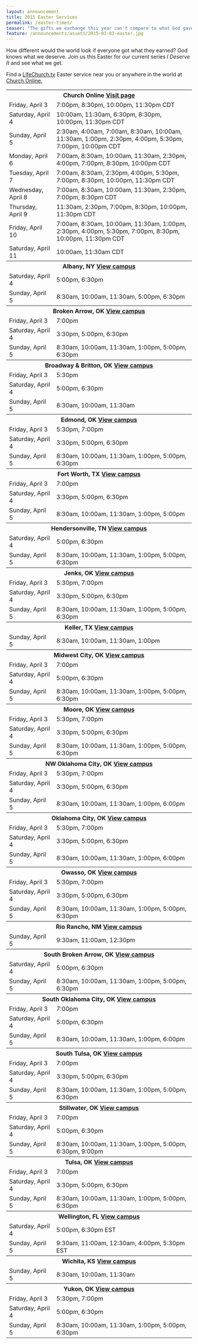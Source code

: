 ```yaml
---
layout: announcement
title: 2015 Easter Services
permalink: /easter-times/
teaser: "The gifts we exchange this year can't compare to what God gave us on the first Christmas. Jesus brought unfailing love, unending hope, and unfaltering peace. We invite you to join us at LifeChurch.tv this Christmas to celebrate the gifts that only Christ can give."
feature: /announcements/assets/2015-03-03-easter.jpg
---
```

How different would the world look if everyone got what they earned? God knows what we deserve. Join us this Easter for our current series <em>I Deserve It</em> and see what we get.

Find a <a href="/locations/">LifeChurch.tv</a> Easter service near you or anywhere in the world at <a href="//live.lifechurch.tv" target="_blank">Church Online.</a>

<table>
<tr>
  <th colspan="2">Church Online <a class="right" href="//live.lifechurch.tv">Visit page <i class="icon icon-arrow"></i></a></th>
</tr>
<tr>
  <td>Friday, April 3</td>
  <td>7:00pm, 8:30pm, 10:00pm, 11:30pm CDT</td>
</tr>
<tr>
  <td>Saturday, April 4</td>
  <td>10:00am, 11:30am, 6:30pm, 8:30pm, 10:00pm, 11:30pm CDT</td>
</tr>
<tr>
  <td>Sunday, April 5</td>
  <td>2:30am, 4:00am, 7:00am, 8:30am, 10:00am, 11:30am, 1:00pm, 2:30pm, 4:00pm, 5:30pm, 7:00pm, 10:00pm CDT</td>
</tr>
<tr>
  <td>Monday, April 6</td>
  <td>7:00am, 8:30am, 10:00am, 11:30am, 2:30pm, 4:00pm, 7:00pm, 8:30pm, 10:00pm CDT</td>
</tr>
<tr>
  <td>Tuesday, April 7</td>
  <td>7:00am, 8:30am, 2:30pm, 4:00pm, 5:30pm, 7:00pm, 8:30pm, 10:00pm, 11:30pm CDT</td>
</tr>
<tr>
  <td>Wednesday, April 8</td>
  <td>7:00am, 8:30am, 10:00am, 11:30am, 2:30pm, 7:00pm, 8:30pm CDT</td>
</tr>
<tr>
  <td>Thursday, April 9</td>
  <td>11:30am, 2:30pm, 7:00pm, 8:30pm, 10:00pm, 11:30pm CDT</td>
</tr>
<tr>
  <td>Friday, April 10</td>
  <td>7:00am, 8:30am, 10:00am, 11:30am, 1:00pm, 2:30pm, 4:00pm, 5:30pm, 7:00pm, 8:30pm, 10:00pm, 11:30pm CDT</td>
</tr>
<tr>
  <td>Saturday, April 11</td>
  <td>10:00am, 11:30am CDT</td>
</tr>

<tr>
  <th colspan="2">Albany, NY <a class="right" href="/albany/">View campus <i class="icon icon-arrow"></i></a></th>
</tr>
<tr>
  <td>Saturday, April 4</td>
  <td>5:00pm, 6:30pm</td>
</tr>
<tr>
  <td>Sunday, April 5</td>
  <td>8:30am, 10:00am, 11:30am, 5:00pm, 6:30pm</td>
</tr>

<tr>
  <th colspan="2">Broken Arrow, OK <a class="right" href="/brokenarrow/">View campus <i class="icon icon-arrow"></i></a></th>
</tr>
<tr>
  <td>Friday, April 3</td>
  <td>7:00pm</td>
</tr>
<tr>
  <td>Saturday, April 4</td>
  <td>3:30pm, 5:00pm, 6:30pm</td>
</tr>
<tr>
  <td>Sunday, April 5</td>
  <td>8:30am, 10:00am, 11:30am, 1:00pm, 5:00pm, 6:30pm</td>
</tr>

<tr>
  <th colspan="2">Broadway &amp; Britton, OK <a class="right" href="/broadwaybritton/">View campus <i class="icon icon-arrow"></i></a></th>
</tr>
<tr>
  <td>Friday, April 3</td>
  <td>5:30pm</td>
</tr>
<tr>
  <td>Saturday, April 4</td>
  <td>5:00pm, 6:30pm</td>
</tr>
<tr>
  <td>Sunday, April 5</td>
  <td>8:30am, 10:00am, 11:30am</td>
</tr>

<tr>
  <th colspan="2">Edmond, OK <a class="right" href="/edmond/">View campus <i class="icon icon-arrow"></i></a></th>
</tr>
<tr>
  <td>Friday, April 3</td>
  <td>5:30pm, 7:00pm</td>
</tr>
<tr>
  <td>Saturday, April 4</td>
  <td>3:30pm, 5:00pm, 6:30pm</td>
</tr>
<tr>
  <td>Sunday, April 5</td>
  <td>8:30am, 10:00am, 11:30am, 1:00pm, 5:00pm, 6:30pm</td>
</tr>

<tr>
  <th colspan="2">Fort Worth, TX <a class="right" href="/fortworth/">View campus <i class="icon icon-arrow"></i></a></th>
</tr>
<tr>
  <td>Friday, April 3</td>
  <td>7:00pm</td>
</tr>
<tr>
  <td>Saturday, April 4</td>
  <td>3:30pm, 5:00pm, 6:30pm</td>
</tr>
<tr>
  <td>Sunday, April 5</td>
  <td>8:30am, 10:00am, 11:30am, 1:00pm, 5:00pm</td>
</tr>

<tr>
  <th colspan="2">Hendersonville, TN <a class="right" href="/hendersonville/">View campus <i class="icon icon-arrow"></i></a></th>
</tr>
<tr>
  <td>Saturday, April 4</td>
  <td>5:00pm, 6:30pm</td>
</tr>
<tr>
  <td>Sunday, April 5</td>
  <td>8:30am, 10:00am, 11:30am, 1:00pm, 5:00pm, 6:30pm</td>
</tr>

<tr>
  <th colspan="2">Jenks, OK <a class="right" href="/jenks/">View campus <i class="icon icon-arrow"></i></a></th>
</tr>
<tr>
  <td>Friday, April 3</td>
  <td>5:30pm, 7:00pm</td>
</tr>
<tr>
  <td>Saturday, April 4</td>
  <td>3:30pm, 5:00pm, 6:30pm</td>
</tr>
<tr>
  <td>Sunday, April 5</td>
  <td>8:30am, 10:00am, 11:30am, 1:00pm, 5:00pm, 6:30pm</td>
</tr>

<tr>
  <th colspan="2">Keller, TX <a class="right" href="/keller/">View campus <i class="icon icon-arrow"></i></a></th>
</tr>
<tr>
  <td>Sunday, April 5</td>
  <td>8:30am, 10:00am, 11:30am, 1:00pm</td>
</tr>

<tr>
  <th colspan="2">Midwest City, OK <a class="right" href="/midwestcity/">View campus <i class="icon icon-arrow"></i></a></th>
</tr>
<tr>
  <td>Friday, April 3</td>
  <td>7:00pm</td>
</tr>
<tr>
  <td>Saturday, April 4</td>
  <td>5:00pm, 6:30pm</td>
</tr>
<tr>
  <td>Sunday, April 5</td>
  <td>8:30am, 10:00am, 11:30am, 1:00pm, 5:00pm, 6:30pm</td>
</tr>

<tr>
  <th colspan="2">Moore, OK <a class="right" href="/moore/">View campus <i class="icon icon-arrow"></i></a></th>
</tr>
<tr>
  <td>Friday, April 3</td>
  <td>5:30pm, 7:00pm</td>
</tr>
<tr>
  <td>Saturday, April 4</td>
  <td>3:30pm, 5:00pm, 6:30pm</td>
</tr>
<tr>
  <td>Sunday, April 5</td>
  <td>8:30am, 10:00am, 11:30am, 1:00pm, 5:00pm, 6:30pm</td>
</tr>

<tr>
  <th colspan="2">NW Oklahoma City, OK <a class="right" href="/northwestokc/">View campus <i class="icon icon-arrow"></i></a></th>
</tr>
<tr>
  <td>Friday, April 3</td>
  <td>5:30pm, 7:00pm</td>
</tr>
<tr>
  <td>Saturday, April 4</td>
  <td>3:30pm, 5:00pm, 6:30pm</td>
</tr>
<tr>
  <td>Sunday, April 5</td>
  <td>8:30am, 10:00am, 11:30am, 1:00pm, 6:00pm</td>
</tr>

<tr>
  <th colspan="2">Oklahoma City, OK <a class="right" href="/okc/">View campus <i class="icon icon-arrow"></i></a></th>
</tr>
<tr>
  <td>Friday, April 3</td>
  <td>5:30pm, 7:00pm</td>
</tr>
<tr>
  <td>Saturday, April 4</td>
  <td>3:30pm, 5:00pm, 6:30pm</td>
</tr>
<tr>
  <td>Sunday, April 5</td>
  <td>8:30am, 10:00am, 11:30am, 1:00pm, 6:00pm</td>
</tr>

<tr>
  <th colspan="2">Owasso, OK <a class="right" href="/owasso/">View campus <i class="icon icon-arrow"></i></a></th>
</tr>
<tr>
  <td>Friday, April 3</td>
  <td>5:30pm, 7:00pm</td>
</tr>
<tr>
  <td>Saturday, April 4</td>
  <td>3:30pm, 5:00pm, 6:30pm</td>
</tr>
<tr>
  <td>Sunday, April 5</td>
  <td>8:30am, 10:00am, 11:30am, 1:00pm, 5:00pm, 6:30pm</td>
</tr>

<tr>
  <th colspan="2">Rio Rancho, NM <a class="right" href="/riorancho/">View campus <i class="icon icon-arrow"></i></a></th>
</tr>
<tr>
  <td>Sunday, April 5</td>
  <td>9:30am, 11:00am, 12:30pm</td>
</tr>

<tr>
  <th colspan="2">South Broken Arrow, OK <a class="right" href="/southbrokenarrow/">View campus <i class="icon icon-arrow"></i></a></th>
</tr>
<tr>
  <td>Saturday, April 4</td>
  <td>5:00pm, 6:30pm</td>
</tr>
<tr>
  <td>Sunday, April 5</td>
  <td>8:30am, 10:00am, 11:30am, 1:00pm, 5:00pm, 6:30pm</td>
</tr>

<tr>
  <th colspan="2">South Oklahoma City, OK <a class="right" href="/southokc/">View campus <i class="icon icon-arrow"></i></a></th>
</tr>
<tr>
  <td>Friday, April 3</td>
  <td>7:00pm</td>
</tr>
<tr>
  <td>Saturday, April 4</td>
  <td>5:00pm, 6:30pm</td>
</tr>
<tr>
  <td>Sunday, April 5</td>
  <td>8:30am, 10:00am, 11:30am, 1:00pm, 6:00pm</td>
</tr>

<tr>
  <th colspan="2">South Tulsa, OK <a class="right" href="/southtulsa/">View campus <i class="icon icon-arrow"></i></a></th>
</tr>
<tr>
  <td>Friday, April 3</td>
  <td>7:00pm</td>
</tr>
<tr>
  <td>Saturday, April 4</td>
  <td>3:30pm, 5:00pm, 6:30pm</td>
</tr>
<tr>
  <td>Sunday, April 5</td>
  <td>8:30am, 10:00am, 11:30am, 1:00pm, 5:00pm, 6:30pm</td>
</tr>

<tr>
  <th colspan="2">Stillwater, OK <a class="right" href="/stillwater/">View campus <i class="icon icon-arrow"></i></a></th>
</tr>
<tr>
  <td>Friday, April 3</td>
  <td>7:00pm</td>
</tr>
<tr>
  <td>Saturday, April 4</td>
  <td>5:00pm, 6:30pm</td>
</tr>
<tr>
  <td>Sunday, April 5</td>
  <td>8:30am, 10:00am, 11:30am, 1:00pm, 5:00pm, 6:30pm, 9:00pm</td>
</tr>

<tr>
  <th colspan="2">Tulsa, OK <a class="right" href="/tulsa/">View campus <i class="icon icon-arrow"></i></a></th>
</tr>
<tr>
  <td>Friday, April 3</td>
  <td>7:00pm</td>
</tr>
<tr>
  <td>Saturday, April 4</td>
  <td>3:30pm, 5:00pm, 6:30pm</td>
</tr>
<tr>
  <td>Sunday, April 5</td>
  <td>8:30am, 10:00am, 11:30am, 1:00pm, 5:00pm, 6:30pm</td>
</tr>

<tr>
  <th colspan="2">Wellington, FL <a class="right" href="/wellington/">View campus <i class="icon icon-arrow"></i></a></th>
</tr>
<tr>
  <td>Saturday, April 4</td>
  <td>5:00pm, 6:30pm EST</td>
</tr>
<tr>
  <td>Sunday, April 5</td>
  <td>9:30am, 11:00am, 12:30am, 4:00pm, 5:30pm EST</td>
</tr>

<tr>
  <th colspan="2">Wichita, KS <a class="right" href="/wichita/">View campus <i class="icon icon-arrow"></i></a></th>
</tr>
<tr>
  <td>Sunday, April 5</td>
  <td>8:30am, 10:00am, 11:30am</td>
</tr>

<tr>
  <th colspan="2">Yukon, OK <a class="right" href="/yukon/">View campus <i class="icon icon-arrow"></i></a></th>
</tr>
<tr>
  <td>Friday, April 3</td>
  <td>5:30pm, 7:00pm</td>
</tr>
<tr>
  <td>Saturday, April 4</td>
  <td>5:00pm, 6:30pm</td>
</tr>
<tr>
  <td>Sunday, April 5</td>
  <td>8:30am, 10:00am, 11:30am, 1:00pm, 5:00pm, 6:30pm</td>
</tr>
</table>

